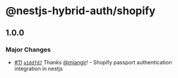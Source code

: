 # @nestjs-hybrid-auth/shopify

## 1.0.0

### Major Changes

- [#11](https://github.com/mjangir/nestjs-hybrid-auth/pull/11) [`a1ddfd7`](https://github.com/mjangir/nestjs-hybrid-auth/commit/a1ddfd7ddd8dba06c2d031e484b1c5b71659e31e) Thanks [@mjangir](https://github.com/mjangir)! - Shopify passport authentication integration in nestjs
